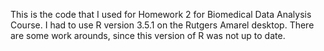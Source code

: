 This is the code that I used for Homework 2 for Biomedical Data Analysis Course. I had to use R version 3.5.1 on the Rutgers Amarel desktop. There are some work arounds, since this version of R was not up to date. 
